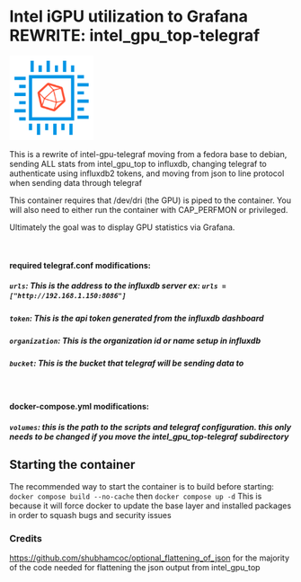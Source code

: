 # Intel iGPU utilization to Grafana REWRITE: intel_gpu_top-telegraf

<img width=150px height=150px src="https://github.com/brianmiller/docker-templates/raw/master/intel-gpu-telegraf/intel_telegraf.png"></img>

This is a rewrite of intel-gpu-telegraf moving from a fedora base to debian, sending ALL stats from intel_gpu_top to influxdb, changing telegraf to authenticate using influxdb2 tokens, and moving from json to line protocol when sending data through telegraf

This container requires that /dev/dri (the GPU) is piped to the container. You will also need to either run the container with CAP_PERFMON or privileged.

Ultimately the goal was to display GPU statistics via Grafana.

<br>

#### required telegraf.conf modifications:
##### `urls`: This is the address to the influxdb server ex: `urls = ["http://192.168.1.150:8086"]`  
##### `token`: This is the api token generated from the influxdb dashboard
##### `organization`: This is the organization id or name setup in influxdb
##### `bucket`: This is the bucket that telegraf will be sending data to

<br>

#### docker-compose.yml modifications:
##### `volumes`: this is the path to the scripts and telegraf configuration.  this only needs to be changed if you move the intel_gpu_top-telegraf subdirectory

## Starting the container
The recommended way to start the container is to build before starting:
`docker compose build --no-cache`
then
`docker compose up -d`
This is because it will force docker to update the base layer and installed packages in order to squash bugs and security issues

### Credits
https://github.com/shubhamcoc/optional_flattening_of_json for the majority of the code needed for flattening the json output from intel_gpu_top